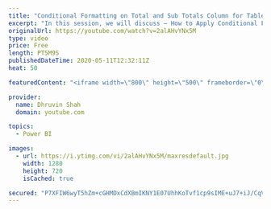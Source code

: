 ```yaml
---
title: "Conditional Formatting on Total and Sub Totals Column for Table And Matrix Visualization in Power BI"
excerpt: "In this session, we will discuss – How to Apply Conditional Formatting for Totals and Sub Totals columns of Table and Matrix Visualization in Power BI.  This new feature has been rolled out by Microsoft during April 2020 update. Now, we can apply conditional formatting only on Total and Subtotal in Table"
originalUrl: https://youtube.com/watch?v=2alAHvYNx5M
type: video
price: Free
length: PT5M9S
publishedDateTime: 2020-05-11T12:32:11Z
heat: 50

featuredContent: "<iframe width=\"800\" height=\"500\" frameborder=\"0\" src=\"https://www.youtube.com/embed/2alAHvYNx5M\" allow=\"accelerometer; autoplay; encrypted-media; gyroscope; picture-in-picture\" allowfullscreen></iframe>"

provider:
  name: Dhruvin Shah
  domain: youtube.com

topics:
  - Power BI

images:
  - url: https://i.ytimg.com/vi/2alAHvYNx5M/maxresdefault.jpg
    width: 1280
    height: 720
    isCached: true

secured: "P7XFIW6wyT5hZm+cGHMDxCdXBmIKNY1E07UhhKoTvf1cp9sIME+uJ7+iJ/CqVf0H6WMip2L//26ZbO1Sppj796JGksqSOnvhz0VU1lzyDWhdELXSbCMW/KeVX0D/McJDb1s2GtQt6pmNqcJ3MjhWlKeTemt6RpueDUVb1h0tq1Bc/DMEFqir+C0o8erSweyXXIXDEwUN6ltRhw/zrWZdimwwLpfQ9xNtNX0+x9Z0s6RSFd6S1A2iOqtZf5WPx8H3eXjVkHTrber8hOULvyi2N17bxxTxePqfL5PH/rKJjpvRepKKctb1PfRzx21qoCZia1RMhZpIbkI16Q0uuT+xZE31PjF39oAsuHm/o3TpXGWjUFEIPXbmLmXLWCjQ8wUTb8R5KSPr7E/wXkeVdYPpKmbj7QjGQI7deTBY7n0wSJ4=;Wrv+x5o6TLoHx6IDpxbsPQ=="
---
```


